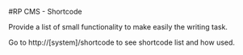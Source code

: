 #RP CMS -  Shortcode

Provide a list of small functionality to make easily the writing task. 

Go to http://[system]/shortcode to see shortcode list and how used.

